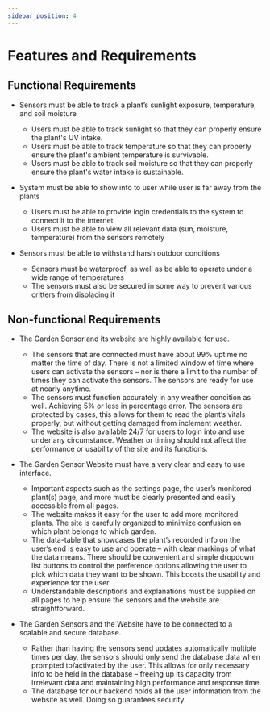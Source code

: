 ```yaml
---
sidebar_position: 4
---
```


# Features and Requirements

## Functional Requirements

* Sensors must be able to track a plant’s sunlight exposure, temperature, and soil moisture
  *	Users must be able to track sunlight so that they can properly ensure the plant's UV intake.
  *	Users must be able to track temperature so that they can properly ensure the plant's ambient temperature is survivable.
  *	Users must be able to track soil moisture so that they can properly ensure the plant's water intake is sustainable.

* System must be able to show info to user while user is far away from the plants
  * Users must be able to provide login credentials to the system to connect it to the internet
  * Users must be able to view all relevant data (sun, moisture, temperature) from the sensors remotely

* Sensors must be able to withstand harsh outdoor conditions
  * Sensors must be waterproof, as well as be able to operate under a wide range of temperatures
  * The sensors must also be secured in some way to prevent various critters from displacing it


## Non-functional Requirements 

* The Garden Sensor and its website are highly available for use.
  * The sensors that are connected must have about 99% uptime no matter the time of day. There is not a limited window of time where users can activate the sensors – nor is there a limit to the number of times they can activate the sensors. The sensors are ready for use at nearly anytime. 
  * The sensors must function accurately in any weather condition as well. Achieving 5% or less in percentage error. The sensors are protected by cases, this allows for them to read the plant’s vitals properly, but without getting damaged from inclement weather.   
  * The website is also available 24/7 for users to login into and use under any circumstance. Weather or timing should not affect the performance or usability of the site and its functions.   

* The Garden Sensor Website must have a very clear and easy to use interface.   
  * Important aspects such as the settings page, the user’s monitored plant(s) page, and more must be clearly presented and easily accessible from all pages.   
  * The website makes it easy for the user to add more monitored plants. The site is carefully organized to minimize confusion on which plant belongs to which garden.
  * The data-table that showcases the plant’s recorded info on the user’s end is easy to use and operate – with clear markings of what the data means. There should be convenient and simple dropdown list buttons to control the preference options allowing the user to pick which data they want to be shown. This boosts the usability and experience for the user.
  * Understandable descriptions and explanations must be supplied on all pages to help ensure the sensors and the website are straightforward.   

* The Garden Sensors and the Website have to be connected to a scalable and secure database.  
  * Rather than having the sensors send updates automatically multiple times per day, the sensors should only send the database data when prompted to/activated by the user. This allows for only necessary info to be held in the database – freeing up its capacity from irrelevant data and maintaining high performance and response time. 
  * The database for our backend holds all the user information from the website as well. Doing so guarantees security. 

